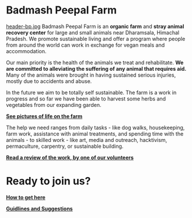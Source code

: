 <!--
Title: Badmash Peepal Farm
-->
Badmash Peepal Farm
==========
[header-bp.jpg]({{site.baseurl}}/images/header-bp.jpg)
Badmash Peepal Farm is an **organic farm** and **stray animal recovery
center** for large and small animals near Dharamsala, Himachal Pradesh. We promote sustainable living and offer a program where people from around the world can work in exchange for vegan meals and accommodation.

Our main priority is the health of the animals we treat and rehabilitate. **We are committed to alleviating the suffering of any animal that requires aid.** Many of the animals were brought in having sustained serious injuries, mostly due to accidents and abuse.

In the future we aim to be totally self sustainable. The farm is a work in progress and so far we have been able to harvest some herbs and vegetables from our expanding garden.

[**See pictures of life on the farm**](https://www.facebook.com/groups/badmashpeepal/photos/?filter=albums "Facebook group")

The help we need ranges from daily tasks - like dog walks, housekeeping, farm work, assistance with animal treatments, and spending time with the animals - to skilled work - like art, media and outreach, hacktivism, permaculture, carpentry, or sustainable building. 

[**Read a review of the work, by one of our volunteers**](https://180daysofindia.wordpress.com/2015/09/22/badmash-peepal-farm/ "Lawrence blog")


Ready to join us?
===========

[**How to get here**](?directions "Directions")

[**Guidlines and Suggestions**](?rules "Rules")
